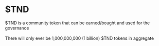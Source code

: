 # $TND

$TND is a community token that can be earned/bought and used for the governance\
\
There will only ever be 1,000,000,000 (1 billion) $TND tokens in aggregate
